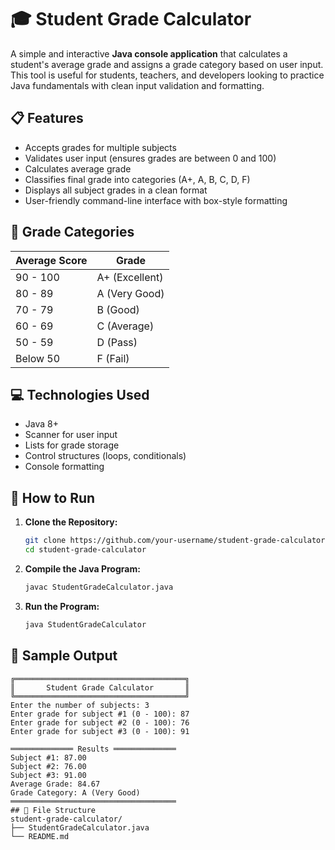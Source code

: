 # 🎓 Student Grade Calculator

A simple and interactive **Java console application** that calculates a student's average grade and assigns a grade category based on user input. This tool is useful for students, teachers, and developers looking to practice Java fundamentals with clean input validation and formatting.

## 📋 Features

- Accepts grades for multiple subjects
- Validates user input (ensures grades are between 0 and 100)
- Calculates average grade
- Classifies final grade into categories (A+, A, B, C, D, F)
- Displays all subject grades in a clean format
- User-friendly command-line interface with box-style formatting

## 📌 Grade Categories

| Average Score | Grade       |
|---------------|-------------|
| 90 - 100      | A+ (Excellent) |
| 80 - 89       | A (Very Good)  |
| 70 - 79       | B (Good)       |
| 60 - 69       | C (Average)    |
| 50 - 59       | D (Pass)       |
| Below 50      | F (Fail)       |

## 💻 Technologies Used

- Java 8+
- Scanner for user input
- Lists for grade storage
- Control structures (loops, conditionals)
- Console formatting

## 🚀 How to Run

1. **Clone the Repository:**
   ```bash
   git clone https://github.com/your-username/student-grade-calculator.git
   cd student-grade-calculator
   
2. **Compile the Java Program:**

   ```bash
   javac StudentGradeCalculator.java
   ```

3. **Run the Program:**

   ```bash
   java StudentGradeCalculator
   ```
## 🧠 Sample Output

```text
╔══════════════════════════════════════╗
║       Student Grade Calculator       ║
╚══════════════════════════════════════╝
Enter the number of subjects: 3
Enter grade for subject #1 (0 - 100): 87
Enter grade for subject #2 (0 - 100): 76
Enter grade for subject #3 (0 - 100): 91

══════════════ Results ══════════════
Subject #1: 87.00
Subject #2: 76.00
Subject #3: 91.00
Average Grade: 84.67
Grade Category: A (Very Good)
═════════════════════════════════════
## 📂 File Structure
student-grade-calculator/
├── StudentGradeCalculator.java
└── README.md



